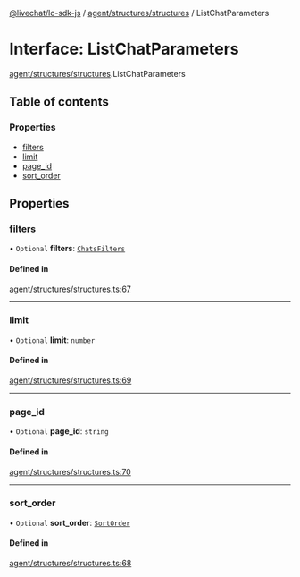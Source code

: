 [@livechat/lc-sdk-js](../README.md) / [agent/structures/structures](../modules/agent_structures_structures.md) / ListChatParameters

# Interface: ListChatParameters

[agent/structures/structures](../modules/agent_structures_structures.md).ListChatParameters

## Table of contents

### Properties

- [filters](agent_structures_structures.ListChatParameters.md#filters)
- [limit](agent_structures_structures.ListChatParameters.md#limit)
- [page\_id](agent_structures_structures.ListChatParameters.md#page_id)
- [sort\_order](agent_structures_structures.ListChatParameters.md#sort_order)

## Properties

### filters

• `Optional` **filters**: [`ChatsFilters`](agent_structures_filters.ChatsFilters.md)

#### Defined in

[agent/structures/structures.ts:67](https://github.com/livechat/lc-sdk-js/blob/10347df/src/agent/structures/structures.ts#L67)

___

### limit

• `Optional` **limit**: `number`

#### Defined in

[agent/structures/structures.ts:69](https://github.com/livechat/lc-sdk-js/blob/10347df/src/agent/structures/structures.ts#L69)

___

### page\_id

• `Optional` **page\_id**: `string`

#### Defined in

[agent/structures/structures.ts:70](https://github.com/livechat/lc-sdk-js/blob/10347df/src/agent/structures/structures.ts#L70)

___

### sort\_order

• `Optional` **sort\_order**: [`SortOrder`](../enums/agent_structures_structures.SortOrder.md)

#### Defined in

[agent/structures/structures.ts:68](https://github.com/livechat/lc-sdk-js/blob/10347df/src/agent/structures/structures.ts#L68)
